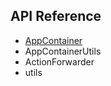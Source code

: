 ## API Reference

- [AppContainer](/docs/api/AppContainer.md)
- AppContainerUtils
- ActionForwarder
- utils
